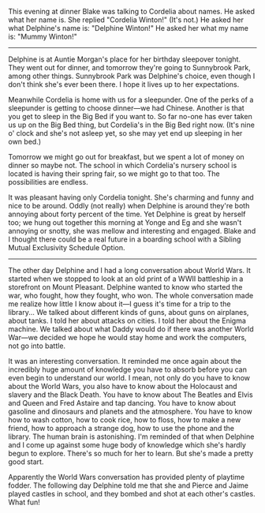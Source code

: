 <!--
.. title: Some Miscellaneous Kid Things
.. date: 2009-06-05 22:10:44
.. author: Amy Brown
-->

This evening at dinner Blake was talking to Cordelia about
names. He asked what her name is. She replied "Cordelia
Winton!" (It's not.) He asked her what Delphine's name is:
"Delphine Winton!" He asked her what my name is: "Mummy
Winton!"

***

Delphine is at Auntie Morgan's place for her birthday sleepover
tonight. They went out for dinner, and tomorrow they're going
to Sunnybrook Park, among other things. Sunnybrook Park was
Delphine's choice, even though I don't think she's ever been
there. I hope it lives up to her expectations.

Meanwhile Cordelia is home with us for a sleepunder. One of
the perks of a sleepunder is getting to choose dinner&mdash;we
had Chinese. Another is that you get to sleep in the Big Bed
if you want to. So far no-one has ever taken us up on the Big
Bed thing, but Cordelia's in the Big Bed right now. (It's nine
o' clock and she's not asleep yet, so she may yet end up sleeping
in her own bed.)

Tomorrow we might go out for breakfast, but we spent a lot
of money on dinner so maybe not. The school in which Cordelia's
nursery school is located is having their spring fair, so we
might go to that too. The possibilities are endless.

It was pleasant having only Cordelia tonight. She's 
charming and funny and nice to be around. Oddly (not
really) when Delphine is around they're both annoying about
forty percent of the time. Yet Delphine is great by herself too;
we hung out together this morning at Yonge and Eg and she
wasn't annoying or snotty, she was mellow and interesting and
engaged. Blake and I thought there could
be a real future in a boarding school with a Sibling 
Mutual Exclusivity Schedule Option.

***

The other day Delphine and I had a long conversation about
World Wars. It started when we stopped to look at an old
print of a WWII battleship in a storefront on Mount Pleasant.
Delphine wanted to know who started the war, who fought,
how they fought, who won. The whole conversation made me
realize how little I know about it&mdash;I guess it's time
for a trip to the library... We talked about different kinds
of guns, about guns on airplanes, about tanks.  I told her 
about attacks on cities. I told her about the
Enigma machine. We talked about what Daddy would do if there
was another World War&mdash;we decided we hope he would stay
home and work the computers, not go into battle.

It was an interesting conversation. It reminded me once again
about the incredibly huge amount of knowledge you have to 
absorb before you can even begin to understand our world. I
mean, not only do you have to know about the World Wars, you
also have to know about the Holocaust and slavery and the
Black Death. You have to know about The Beatles and Elvis
and Queen and Fred Astaire and tap dancing. You have to know
about gasoline and dinosaurs and planets and the atmosphere.
You have to know how to wash cotton, how to cook rice, how
to floss, how to make a new friend, how to approach a strange
dog, how to use the phone and the library. The human brain 
is astonishing.  I'm reminded of that when Delphine and 
I come up against some huge body of knowledge which she's 
hardly begun to explore. There's so much for her to 
learn. But she's made a pretty good start.

Apparently the World Wars conversation has provided
plenty of playtime fodder. The following day Delphine told
me that she and Pierce and Jaime played castles in school,
and they bombed and shot at each other's castles. What fun!


